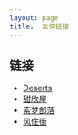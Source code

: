 ```yaml
---
layout: page
title:  友情链接
---
```

## 链接
<ul>
  <li class="links-of-blogroll-item"><a href="https://deserts.io/" title="Deserts" target="_blank">Deserts</a></li>
  <li class="links-of-blogroll-item"><a href="https://tcxx.info/" title="甜欣屋" target="_blank">甜欣屋</a></li>
  <li class="links-of-blogroll-item"><a href="http://syxv.net/" title="索梦部落" target="_blank">索梦部落</a></li>
  <li class="links-of-blogroll-item"><a href="http://www.liusu.me/" title="风住街" target="_blank">风住街</a></li> 
</ul>